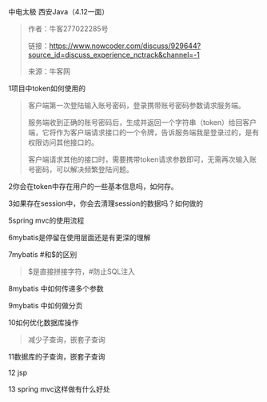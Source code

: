 中电太极 西安Java（4.12一面）



> 作者：牛客277022285号
>
> 链接：https://www.nowcoder.com/discuss/929644?source_id=discuss_experience_nctrack&channel=-1
> 
> 来源：牛客网

1项目中token如何使用的 

> 客户端第一次登陆输入账号密码，登录携带账号密码参数请求服务端。
>
> 服务端收到正确的账号密码后，生成并返回一个字符串（token）给回客户端，它将作为客户端请求接口的一个令牌，告诉服务端我是登录过的，是有权限访问其他接口的。
>
> 客户端请求其他的接口时，需要携带token请求参数即可，无需再次输入账号密码，可以解决频繁登陆问题。

2你会在token中存在用户的一些基本信息吗，如何存。 

3如果存在session中，你会去清理session的数据吗？如何做的 

5spring mvc的使用流程 

6mybatis是停留在使用层面还是有更深的理解 

7mybatis #和$的区别 

> $是直接拼接字符，#防止SQL注入

8mybatis 中如何传递多个参数 

9mybatis 中如何做分页 

10如何优化数据库操作 

> 减少子查询，嵌套子查询 

11数据库的子查询，嵌套子查询 

12 jsp

13 spring mvc这样做有什么好处
